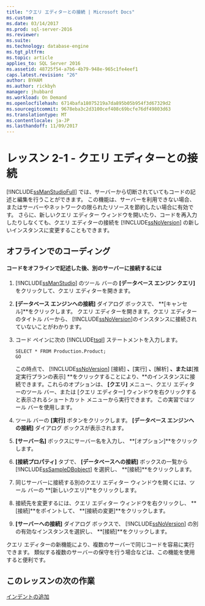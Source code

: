 ```yaml
---
title: "クエリ エディターとの接続 | Microsoft Docs"
ms.custom: 
ms.date: 03/14/2017
ms.prod: sql-server-2016
ms.reviewer: 
ms.suite: 
ms.technology: database-engine
ms.tgt_pltfrm: 
ms.topic: article
applies_to: SQL Server 2016
ms.assetid: 48725f54-a7b6-4b79-948e-965c1fe4eef1
caps.latest.revision: "26"
author: BYHAM
ms.author: rickbyh
manager: jhubbard
ms.workload: On Demand
ms.openlocfilehash: 6714bafa18075219a7da895b05b954f3d67329d2
ms.sourcegitcommit: 9678eba3c2d3100cef408c69bcfe76df49803d63
ms.translationtype: MT
ms.contentlocale: ja-JP
ms.lasthandoff: 11/09/2017
---
```

# <a name="lesson-2-1---connecting-with-query-editor"></a>レッスン 2-1 - クエリ エディターとの接続
[!INCLUDE[ssManStudioFull](../../includes/ssmanstudiofull-md.md)] では、サーバーから切断されていてもコードの記述と編集を行うことができます。 この機能は、サーバーを利用できない場合、またはサーバーやネットワークの限られたリソースを節約したい場合に有効です。 さらに、新しいクエリ エディター ウィンドウを開いたり、コードを再入力したりしなくても、クエリ エディターの接続を [!INCLUDE[ssNoVersion](../../includes/ssnoversion-md.md)] の新しいインスタンスに変更することもできます。  
  
## <a name="coding-offline"></a>オフラインでのコーディング  
  
#### <a name="to-write-code-offline-and-then-connect-to-different-servers"></a>コードをオフラインで記述した後、別のサーバーに接続するには  
  
1.  [!INCLUDE[ssManStudio](../../includes/ssmanstudio-md.md)] のツール バーの **[データベース エンジン クエリ]** をクリックして、クエリ エディターを開きます。  
  
2.  **[データベース エンジンへの接続]** ダイアログ ボックスで、 **[キャンセル]**をクリックします。 クエリ エディターを開きます。クエリ エディターのタイトル バーから、 [!INCLUDE[ssNoVersion](../../includes/ssnoversion-md.md)]のインスタンスに接続されていないことがわかります。  
  
3.  コード ペインに次の [!INCLUDE[tsql](../../includes/tsql-md.md)] ステートメントを入力します。  
  
    ```  
    SELECT * FROM Production.Product;  
    GO  
    ```  
  
    この時点で、 [!INCLUDE[ssNoVersion](../../includes/ssnoversion-md.md)] [接続] **、**[実行] **、**[解析] **、または**[推定実行プランの表示] **をクリックすることにより、**のインスタンスに接続できます。これらのオプションは、 **[クエリ]** メニュー、クエリ エディターのツール バー、または [クエリ エディター] ウィンドウを右クリックすると表示されるショートカット メニューから実行できます。 この実習ではツール バーを使用します。  
  
4.  ツール バーの **[実行]** ボタンをクリックします。 **[データベース エンジンへの接続]** ダイアログ ボックスが表示されます。  
  
5.  **[サーバー名]** ボックスにサーバー名を入力し、 **[オプション]**をクリックします。  
  
6.  **[接続プロパティ]** タブで、 **[データベースへの接続]** ボックスの一覧から [!INCLUDE[ssSampleDBobject](../../includes/sssampledbobject-md.md)] を選択し、 **[接続]**をクリックします。  
  
7.  同じサーバーに接続する別のクエリ エディター ウィンドウを開くには、ツール バーの **[新しいクエリ]**をクリックします。  
  
8.  接続先を変更するには、クエリ エディター ウィンドウを右クリックし、 **[接続]**をポイントして、 **[接続の変更]**をクリックします。  
  
9. **[サーバーへの接続]** ダイアログ ボックスで、 [!INCLUDE[ssNoVersion](../../includes/ssnoversion-md.md)] の別の有効なインスタンスを選択し、 **[接続]**をクリックします。  
  
クエリ エディターの新機能により、複数のサーバーで同じコードを容易に実行できます。 類似する複数のサーバーの保守を行う場合などは、この機能を使用すると便利です。  
  
## <a name="next-task-in-lesson"></a>このレッスンの次の作業  
[インデントの追加](../../tools/sql-server-management-studio/lesson-2-2-adding-indentation.md)  
  
  
  
